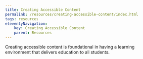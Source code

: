 ```yaml
---
title: Creating Accessible Content
permalink: /resources/creating-accessible-content/index.html
tags: resources
eleventyNavigation:
    key: Creating Accessible Content
    parent: Resources
---
```

Creating accessible content is foundational in having a learning environment that delivers education to all students.